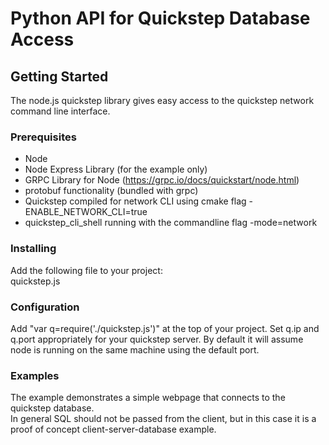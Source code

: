 # Python API for Quickstep Database Access

## Getting Started
The node.js quickstep library gives easy access to the quickstep network command line interface.

### Prerequisites
* Node
* Node Express Library (for the example only)
* GRPC Library for Node (https://grpc.io/docs/quickstart/node.html)
* protobuf functionality (bundled with grpc)
* Quickstep compiled for network CLI using cmake flag -ENABLE_NETWORK_CLI=true
* quickstep_cli_shell running with the commandline flag -mode=network

### Installing
Add the following file to your project:  
quickstep.js

### Configuration
Add "var q=require('./quickstep.js')" at the top of your project.  Set q.ip and q.port appropriately for your quickstep server.  By default it will assume node is running on the same machine using the default port.

### Examples
The example demonstrates a simple webpage that connects to the quickstep database.  
In general SQL should not be passed from the client, but in this case it is a proof of concept client-server-database example.
